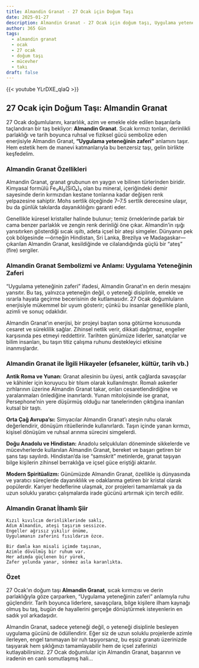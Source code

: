 ```yaml
---
title: Almandin Granat - 27 Ocak için Doğum Taşı
date: 2025-01-27
description: Almandin Granat - 27 Ocak için doğum taşı, Uygulama yeteneğinin zaferi sembolü. Bu özel taşın derin anlamını öğrenin.
author: 365 Gün
tags:
  - almandin granat
  - ocak
  - 27 ocak
  - doğum taşı
  - mücevher
  - takı
draft: false
---
```


{{< youtube YLrDXE_qIaQ >}}


## 27 Ocak için Doğum Taşı: Almandin Granat

27 Ocak doğumlularını, kararlılık, azim ve emekle elde edilen başarılarla taçlandıran bir taş bekliyor: **Almandin Granat**. Sıcak kırmızı tonları, derinlikli parlaklığı ve tarih boyunca ruhsal ve fiziksel gücü sembolize eden enerjisiyle Almandin Granat, **“Uygulama yeteneğinin zaferi”** anlamını taşır. Hem estetik hem de manevi katmanlarıyla bu benzersiz taşı, gelin birlikte keşfedelim.

### Almandin Granat Özellikleri

Almandin Granat, granat grubunun en yaygın ve bilinen türlerinden biridir. Kimyasal formülü Fe₃Al₂(SiO₄)₃ olan bu mineral, içeriğindeki demir sayesinde derin kırmızıdan kestane tonlarına kadar değişen renk yelpazesine sahiptir. Mohs sertlik ölçeğinde 7–7.5 sertlik derecesine ulaşır, bu da günlük takılarda dayanıklılığını garanti eder.

Genellikle küresel kristaller halinde bulunur; temiz örneklerinde parlak bir cama benzer parlaklık ve zengin renk derinliği öne çıkar. Almandin’in ışığı yansıtırken gösterdiği sıcak ışıltı, adeta içsel bir ateşi simgeler. Dünyanın pek çok bölgesinde —örneğin Hindistan, Sri Lanka, Brezilya ve Madagaskar— çıkarılan Almandin Granat, kesildiğinde ve cilalandığında güçlü bir “ateş” (fire) sergiler.

### Almandin Granat Sembolizmi ve Anlamı: Uygulama Yeteneğinin Zaferi

“Uygulama yeteneğinin zaferi” ifadesi, Almandin Granat’ın en derin mesajını yansıtır. Bu taş, yalnızca yeteneğin değil, o yeteneği disiplinle, emekle ve ısrarla hayata geçirme becerisinin de kutlamasıdır. 27 Ocak doğumluların enerjisiyle mükemmel bir uyum gösterir; çünkü bu insanlar genellikle planlı, azimli ve sonuç odaklıdır.

Almandin Granat’ın enerjisi, bir projeyi baştan sona götürme konusunda cesaret ve süreklilik sağlar. Zihinsel netlik verir, dikkati dağıtmaz, engeller karşısında pes etmeyi reddettirir. Tarihten günümüze liderler, sanatçılar ve bilim insanları, bu taşın titiz çalışma ruhunu destekleyici etkisine inanmışlardır.

### Almandin Granat ile İlgili Hikayeler (efsaneler, kültür, tarih vb.)

**Antik Roma ve Yunan:** Granat ailesinin bu üyesi, antik çağlarda savaşçılar ve kâhinler için koruyucu bir tılsım olarak kullanılmıştır. Romalı askerler zırhlarının üzerine Almandin Granat takar, onları cesaretlendirdiğine ve yaralanmaları önlediğine inanırlardı. Yunan mitolojisinde ise granat, Persephone’nin yere düşürmüş olduğu nar tanelerinden çıktığına inanılan kutsal bir taştı.

**Orta Çağ Avrupa’sı:** Simyacılar Almandin Granat’ı ateşin ruhu olarak değerlendirir, dönüşüm ritüellerinde kullanırlardı. Taşın içinde yanan kırmızı, kişisel dönüşüm ve ruhsal arınma sürecini simgelerdi.

**Doğu Anadolu ve Hindistan:** Anadolu selçukluları döneminde sikkelerde ve mücevherlerde kullanılan Almandin Granat, bereket ve başarı getiren bir şans taşı sayılırdı. Hindistan’da ise “samskrit” metinlerde, granat taşıyan bilge kişilerin zihinsel berraklığa ve içsel güce eriştiği aktarılır.

**Modern Spiritüalizm:** Günümüzde Almandin Granat, özellikle iş dünyasında ve yaratıcı süreçlerde dayanıklılık ve odaklanma getiren bir kristal olarak popülerdir. Kariyer hedeflerine ulaşmak, zor projeleri tamamlamak ya da uzun soluklu yaratıcı çalışmalarda irade gücünü artırmak için tercih edilir.

### Almandin Granat İlhamlı Şiir

```
Kızıl kıvılcım derinliklerinde saklı,
Adım Almandin, ateşi taşırım sessizce.
Engeller ağrısız yıkılır önüme,
Uygulamanın zaferini fısıldarım özce.

Bir damla kan misali içimde taşınan,
Azimle dövülmüş bir ruhum var.
Her adımda güçlenen bir yürek,
Zafer yolunda yanar, sönmez asla karanlıkta.
```

### Özet

27 Ocak’ın doğum taşı **Almandin Granat**, sıcak kırmızısı ve derin parlaklığıyla göze çarparken, “Uygulama yeteneğinin zaferi” anlamıyla ruhu güçlendirir. Tarih boyunca liderlere, savaşçılara, bilge kişilere ilham kaynağı olmuş bu taş, bugün de hayallerini gerçeğe dönüştürmek isteyenlerin en sadık yol arkadaşıdır.

Almandin Granat, sadece yeteneği değil, o yeteneği disiplinle besleyen uygulama gücünü de ödüllendirir. Eğer siz de uzun soluklu projelerde azimle ilerleyen, engel tanımayan bir ruh taşıyorsanız, bu eşsiz granatı üzerinizde taşıyarak hem şıklığınızı tamamlayabilir hem de içsel zaferinizi kutlayabilirsiniz. 27 Ocak doğumlular için Almandin Granat, başarının ve iradenin en canlı somutlaşmış hali…
